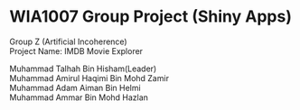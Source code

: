 # WIA1007 Group Project (Shiny Apps)

Group Z (Artificial Incoherence) <br />
Project Name: IMDB Movie Explorer <br />

Muhammad Talhah Bin Hisham(Leader) <br />
Muhammad Amirul Haqimi Bin Mohd Zamir <br />
Muhammad Adam Aiman Bin Helmi <br />
Muhammad Ammar Bin Mohd Hazlan <br />
